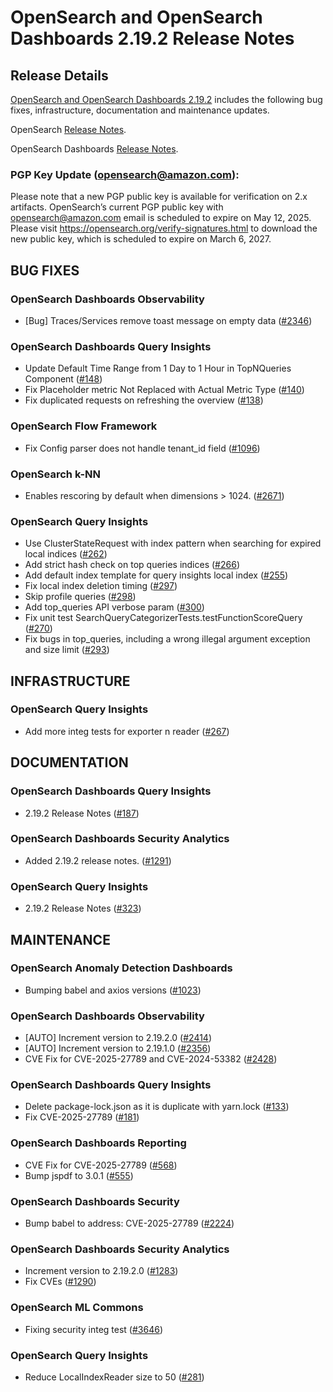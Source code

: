 # OpenSearch and OpenSearch Dashboards 2.19.2 Release Notes

## Release Details

[OpenSearch and OpenSearch Dashboards 2.19.2](https://opensearch.org/versions/opensearch-2-19-2.html) includes the following bug fixes, infrastructure, documentation and maintenance updates.

OpenSearch [Release Notes](https://github.com/opensearch-project/OpenSearch/blob/2.19/release-notes/opensearch.release-notes-2.19.2.md).

OpenSearch Dashboards [Release Notes](https://github.com/opensearch-project/OpenSearch-Dashboards/blob/2.19/release-notes/opensearch-dashboards.release-notes-2.19.2.md).


### PGP Key Update (opensearch@amazon.com):


Please note that a new PGP public key is available for verification on 2.x artifacts. OpenSearch’s current PGP public key with opensearch@amazon.com email is scheduled to expire on May 12, 2025. Please visit https://opensearch.org/verify-signatures.html to download the new public key, which is scheduled to expire on March 6, 2027.


## BUG FIXES


### OpenSearch Dashboards Observability


* [Bug] Traces/Services remove toast message on empty data ([#2346](https://github.com/opensearch-project/dashboards-observability/pull/2346))


### OpenSearch Dashboards Query Insights


* Update Default Time Range from 1 Day to 1 Hour in TopNQueries Component ([#148](https://github.com/opensearch-project/query-insights-dashboards/pull/148))
* Fix Placeholder metric Not Replaced with Actual Metric Type ([#140](https://github.com/opensearch-project/query-insights-dashboards/pull/140))
* Fix duplicated requests on refreshing the overview ([#138](https://github.com/opensearch-project/query-insights-dashboards/pull/138))


### OpenSearch Flow Framework


* Fix Config parser does not handle tenant\_id field ([#1096](https://github.com/opensearch-project/flow-framework/pull/1096))


### OpenSearch k-NN


* Enables rescoring by default when dimensions > 1024. ([#2671](https://github.com/opensearch-project/k-NN/pull/2671))


### OpenSearch Query Insights


* Use ClusterStateRequest with index pattern when searching for expired local indices ([#262](https://github.com/opensearch-project/query-insights/pull/262))
* Add strict hash check on top queries indices ([#266](https://github.com/opensearch-project/query-insights/pull/266))
* Add default index template for query insights local index ([#255](https://github.com/opensearch-project/query-insights/pull/255))
* Fix local index deletion timing ([#297](https://github.com/opensearch-project/query-insights/pull/297))
* Skip profile queries ([#298](https://github.com/opensearch-project/query-insights/pull/298))
* Add top\_queries API verbose param ([#300](https://github.com/opensearch-project/query-insights/pull/300))
* Fix unit test SearchQueryCategorizerTests.testFunctionScoreQuery ([#270](https://github.com/opensearch-project/query-insights/pull/270))
* Fix bugs in top\_queries, including a wrong illegal argument exception and size limit ([#293](https://github.com/opensearch-project/query-insights/pull/293))


## INFRASTRUCTURE


### OpenSearch Query Insights


* Add more integ tests for exporter n reader ([#267](https://github.com/opensearch-project/query-insights/pull/267))


## DOCUMENTATION


### OpenSearch Dashboards Query Insights


* 2.19.2 Release Notes ([#187](https://github.com/opensearch-project/query-insights-dashboards/pull/187))


### OpenSearch Dashboards Security Analytics


* Added 2.19.2 release notes. ([#1291](https://github.com/opensearch-project/security-analytics-dashboards-plugin/pull/1291))


### OpenSearch Query Insights


* 2.19.2 Release Notes ([#323](https://github.com/opensearch-project/query-insights/pull/323))


## MAINTENANCE


### OpenSearch Anomaly Detection Dashboards


* Bumping babel and axios versions ([#1023](https://github.com/opensearch-project/anomaly-detection-dashboards-plugin/pull/1023))


### OpenSearch Dashboards Observability


* [AUTO] Increment version to 2.19.2.0 ([#2414](https://github.com/opensearch-project/dashboards-observability/pull/2414))
* [AUTO] Increment version to 2.19.1.0 ([#2356](https://github.com/opensearch-project/dashboards-observability/pull/2356))
* CVE Fix for CVE-2025-27789 and CVE-2024-53382 ([#2428](https://github.com/opensearch-project/dashboards-observability/pull/2428))


### OpenSearch Dashboards Query Insights


* Delete package-lock.json as it is duplicate with yarn.lock ([#133](https://github.com/opensearch-project/query-insights-dashboards/pull/133))
* Fix CVE-2025-27789 ([#181](https://github.com/opensearch-project/query-insights-dashboards/pull/181))


### OpenSearch Dashboards Reporting


* CVE Fix for CVE-2025-27789 ([#568](https://github.com/opensearch-project/dashboards-reporting/pull/568))
* Bump jspdf to 3.0.1 ([#555](https://github.com/opensearch-project/dashboards-reporting/pull/555))


### OpenSearch Dashboards Security


* Bump babel to address: CVE-2025-27789 ([#2224](https://github.com/opensearch-project/security-dashboards-plugin/pull/2224))


### OpenSearch Dashboards Security Analytics


* Increment version to 2.19.2.0 ([#1283](https://github.com/opensearch-project/security-analytics-dashboards-plugin/pull/1283))
* Fix CVEs ([#1290](https://github.com/opensearch-project/security-analytics-dashboards-plugin/pull/1290))


### OpenSearch ML Commons


* Fixing security integ test ([#3646](https://github.com/opensearch-project/ml-commons/pull/3646))


### OpenSearch Query Insights


* Reduce LocalIndexReader size to 50 ([#281](https://github.com/opensearch-project/query-insights/pull/281))



